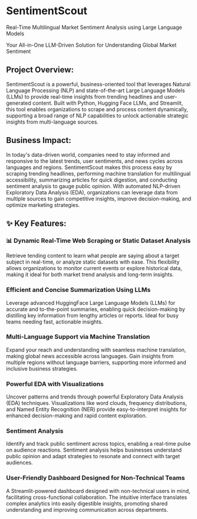 # SentimentScout
Real-Time Multilingual Market Sentiment Analysis using Large Language Models

Your All-in-One LLM-Driven Solution for Understanding Global Market Sentiment 

<h2>Project Overview:</h2>
SentimentScout is a powerful, business-oriented tool that leverages Natural Language Processing (NLP) and state-of-the-art Large Language Models (LLMs) to provide real-time insights from trending headlines and user-generated content. Built with Python, Hugging Face LLMs, and Streamlit, this tool enables organizations to scrape and process content dynamically, supporting a broad range of NLP capabilities to unlock actionable strategic insights from multi-language sources.

<h2>Business Impact:</h2>
In today's data-driven world, companies need to stay informed and responsive to the latest trends, user sentiments, and news cycles across languages and regions. SentimentScout makes this process easy by scraping trending headlines, performing machine translation for multilingual accessibility, summarizing articles for quick digestion, and conducting sentiment analysis to gauge public opinion. With automated NLP-driven Exploratory Data Analysis (EDA), organizations can leverage data from multiple sources to gain competitive insights, improve decision-making, and optimize marketing strategies. 

<h2>✨ Key Features:</h2>
<h3>📊 Dynamic Real-Time Web Scraping or Static Dataset Analysis</h3>
Retrieve tending content to learn what people are saying about a target subject in real-time, or analyze static datasets with ease. This flexibility allows organizations to monitor current events or explore historical data, making it ideal for both market trend analysis and long-term insights.

<h3>Efficient and Concise Summarization Using LLMs</h3>
Leverage advanced HuggingFace Large Language Models (LLMs) for accurate and to-the-point summaries, enabling quick decision-making by distilling key information from lengthy articles or reports. Ideal for busy teams needing fast, actionable insights.

<h3>Multi-Language Support via Machine Translation</h3>
Expand your reach and understanding with seamless machine translation, making global news accessible across languages. Gain insights from multiple regions without language barriers, supporting more informed and inclusive business strategies.

<h3>Powerful EDA with Visualizations</h3>
Uncover patterns and trends through powerful Exploratory Data Analysis (EDA) techniques. Visualizations like word clouds, frequency distributions, and Named Entity Recognition (NER) provide easy-to-interpret insights for enhanced decision-making and rapid content exploration.

<h3>Sentiment Analysis</h3>
Identify and track public sentiment across topics, enabling a real-time pulse on audience reactions. Sentiment analysis helps businesses understand public opinion and adapt strategies to resonate and connect with target audiences.

<h3>User-Friendly Dashboard Designed for Non-Technical Teams</h3>
A Streamlit-powered dashboard designed with non-technical users in mind, facilitating cross-functional collaboration. The intuitive interface translates complex analytics into easily digestible insights, promoting shared understanding and improving communication across departments.
